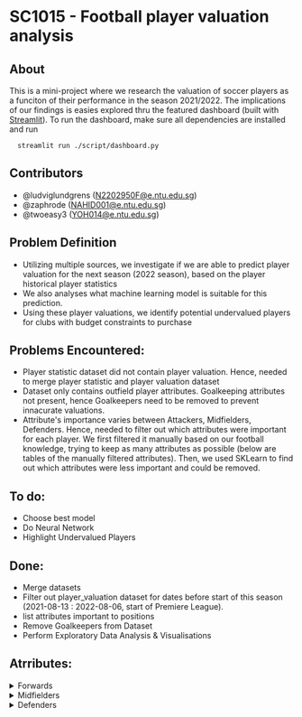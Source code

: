 # SC1015 - Football player valuation analysis
## About
This is a mini-project where we research the valuation of soccer players as a funciton of their performance in the season 2021/2022. The implications of our findings is easies explored thru the featured dashboard (built with [Streamlit](https://streamlit.io/)). To run the dashboard, make sure all dependencies are installed and run 

```console
  streamlit run ./script/dashboard.py
```

## Contributors
- @ludviglundgrens (N2202950F@e.ntu.edu.sg)
- @zaphrode (NAHID001@e.ntu.edu.sg)
- @twoeasy3 (YOH014@e.ntu.edu.sg)

## Problem Definition
- Utilizing multiple sources, we investigate if we are able to predict player valuation for the next season (2022 season), based on the player historical  player statistics
- We also analyses what machine learning model is suitable for this prediction.
- Using these player valuations, we identify potential undervalued players for clubs with budget constraints to purchase

## Problems Encountered:
- Player statistic dataset did not contain player valuation. Hence, needed to merge player statistic and player valuation dataset
- Dataset only contains outfield player attributes. Goalkeeping attributes not present, hence Goalkeepers need to be removed to prevent innacurate valuations.
- Attribute's importance varies between Attackers, Midfielders, Defenders. Hence, needed to filter out which attributes were important for each player. We first filtered it manually based on our football knowledge, trying to keep as many attributes as possible (below are tables of the manually filtered attributes). Then, we used SKLearn to find out which attributes were less important and could be removed.

## To do:
- Choose best model
- Do Neural Network
- Highlight Undervalued Players

## Done: 
- Merge datasets
- Filter out player_valuation dataset for dates before start of this season (2021-08-13 : 2022-08-06, start of Premiere League). 
- list attributes important to positions
- Remove Goalkeepers from Dataset
- Perform Exploratory Data Analysis & Visualisations

## Atrributes:
<details>
  <summary>Forwards</summary>

  |column|name|column|name|column|name|
  |------|----|------|----|------|----|
  |Age|Player Age|ScaPassLive|Completed live-ball passes that lead to a shot attempt|DriPast|Number of players dribbled past
  |MP|Matches Played|ScaPassDead|Completed dead-ball passes that lead to a shot attempt|Carries|Number of times the player controlled the ball with their feet
  |Min|Minutes Played|ScaDrib|Successful dribbles that lead to a shot attempt|CarPrgDist|Total distance, in yards, a player moved the ball while controlling it with their feet towards the opponent's goal
  |90s|Minutes Played/90|ScaSh|Shots that lead to another shot attempt|CarProg|Carries that move the ball towards the opponent's goal at least 5 yards, or any carry into the penalty area
  |Goals|Goals Scored|ScaFld|Fouls drawn that lead to a shot attempt|Car3rd|Carries that enter the 1/3 of the pitch closest to the goal
  |Shots|Shots Taken (minus Penalties)|ScaDef|Defensive actions that lead to a shot attempt|CPA|Carries into the 18-yard box
  |SoT|Shots on Target (minus Penalties)|GCA|Goal-creating actions|CarMis|Number of times a player failed when attempting to gain control of a ball
  |SoT%|SoT as a percentage of shots taken|GcaPassLive|Completed live-ball passes that lead to a goal|CarDis|Number of times a player loses control of the ball after being tackled by an opposing player
  |G/Sh|Goals per Shot|GcaPassDead|Completed dead-ball passes that lead to a goal|RecTarg|Number of times a player was the target of an attempted pass
  |G/SoT|Goals per Shot on Target|GcaDrib|Successful dribbles that lead to a goal|Rec|Number of times a player successfully received a pass
  |ShoDist|Avg. Distance of shots from goal|GcaSh|Shots that lead to another goal-scoring shot|Rec%|Percentage of time a player successfully received a pass
  |ShoFK|Shots from Free Kicks|GcaFld|Fouls drawn that lead to a goal|RecProg|Completed passes that move the ball towards the opponent's goal at least 10 yards from its furthest point in the last six passes, or any completed pass into the penalty area
  |ShoPK|Penalty Kicks Taken|GcaDef|Defensive actions that lead to a goal|CrdY|Yellow cards
  |PasTotCmp|Passes Completed|Tkl|Number of players tackled|CrdR|Red cards
  |PasTotCmp%|Pass Completion %|TklWon|Tackles in which the tackler's team won possession of the ball|Fls|Fouls committed
  |PasTotPrgDist|Total Dist. of Completed Forward Passes towards Goal|TklAtt3rd|Tackles in attacking 1/3|Fld|Fouls drawn
  |Assists|Assists that lead to goals|Press%|Percentage of time the squad gained possession withing five seconds of applying pressure|Off|Offsides
  |PasAss|Passes to lead to shots|PresSucc|Number of times the squad gained possession withing five seconds of applying pressure|Crs|Crosses
  |PPA|Completed Passes into box|Touches|Number of times a player touched the ball. Note: Receiving a pass, then dribbling, then sending a pass counts as one touch|TklW|Tackles in which the tackler's team won possession of the ball
  |CrsPA|Completed Crosses into box|TouAtt3rd|Touches in attacking 1/3|PKwon|Penalty kicks won
  |PasProg|Progressive Passes|TouAttPen|Touches in attacking penalty area|AerWon|Aerials won
  |PasCrs|Crosses|DriSucc|Dribbles completed successfully|AerWon%|Percentage of aerials won
  |SCA|Shot-creating actions|DriSucc%|Percentage of dribbles completed successfully

  Age, MP, Min, 90s, Goals, Shots, SoT, SoT%, G/Sh, G/SoT, ShoDist, ShoFK, ShoPK, PasTotCmp, PasTotCmp%, PasTotPrgDist, Assists, PasAss, PPA, CrsPA, PasProg, PasCrs, SCA, ScaPassLive, ScaPassDead, ScaDrib, ScaSh, ScaFld, ScaDef, GCA, GcaPassLive, GcaPassDead, GcaDrib, GcaSh, GcaFld, GcaDef, Tkl, TklWon, TklAtt3rd, Press%, PresSucc, Touches, TouAtt3rd, TouAttPen, DriSucc, DriSucc%, DriPast, Carries, CarPrgDist, CarProg, Car3rd, CPA, CarMis, CarDis, RecTarg, Rec, Rec%, RecProg, CrdY, CrdR, Fls, Fld, Off, Crs, TklW, PKwon, AerWon, AerWon%

</details>


<details>
  <summary>Midfielders</summary>
  
|column|name|column|name|column|name|
|------|----|------|----|------|----|
|Age|Player's age|PasLonCmp%|Pass completion percentage (Passes longer than 30 yards)|PaswOther|Passes attempted using body parts other than the player's head or feet|TklMid3rd|Tackles in middle 1/3|TouLive|Live-ball touches. Does not include corner kicks, free kicks, throw-ins, kick-offs, goal kicks or penalty kicks|Crs|Crosses|
|MP|Mathces played|Assists|Assists|PasCmp|Passes completed|TklAtt3rd|Tackles in attacking 1/3|DriSucc|Dribbles completed successfully|TklW|Tackles in which the tackler's team won possession of the ball|
|90s|Minutes played divided by 90|PasAss|Passes that directly lead to a shot (assisted shots)|PasOff|Offsides|TklDri|Number of dribblers tackled|DriAtt|Dribbles attempted|PKwon|Penalty kicks won|
|Goals|Goals scored or allowed|Pas3rd|Completed passes that enter the 1/3 of the pitch closest to the goal|PasOut|Out of bounds|TklDriAtt|Number of times dribbled past plus number of tackles|DriSucc%|Percentage of dribbles completed successfully|PKcon|Penalty kicks conceded|
|SoT|Shots on target (Does not include penalty kicks)|PPA|Completed passes into the 18-yard box|PasInt|Intercepted|TklDri%|Percentage of dribblers tackled|DriPast|Number of players dribbled past|Recov|Number of loose balls recovered|
|SoT%|Shots on target percentage (Does not include penalty kicks)|CrsPA|Completed crosses into the 18-yard box|PasBlocks|Blocked by the opponent who was standing it the path|TklDriPast|Number of times dribbled past by an opposing player|DriMegs|Number of times a player dribbled the ball through an opposing player's legs|AerWon|Aerials won|
|G/Sh|Goals per shot|PasProg|Completed passes that move the ball towards the opponent's goal at least 10 yards from its furthest point in the last six passes, or any completed pass into the penalty area|SCA|Shot-creating actions|Press|Number of times applying pressure to opposing player who is receiving, carrying or releasing the ball|Carries|Number of times the player controlled the ball with their feet|AerLost|Aerials lost|
|G/SoT|Goals per shot on target (Does not include penalty kicks)|PasAtt|Passes attempted|ScaPassLive|Completed live-ball passes that lead to a shot attempt|PresDef3rd|Number of times applying pressure to opposing player who is receiving, carrying or releasing the ball, in the defensive 1/3|CarTotDist|Total distance, in yards, a player moved the ball while controlling it with their feet, in any direction|AerWon%|Percentage of aerials won|
|ShoDist|Average distance, in yards, from goal of all shots taken (Does not include penalty kicks)|PasLive|Live-ball passes|ScaPassDead|Completed dead-ball passes that lead to a shot attempt|PresMid3rd|Number of times applying pressure to opposing player who is receiving, carrying or releasing the ball, in the middle 1/3|CarPrgDist|Total distance, in yards, a player moved the ball while controlling it with their feet towards the opponent's goal|
|ShoFK|Shots from free kicks|PasDead|Dead-ball passes|ScaDrib|Successful dribbles that lead to a shot attempt|PresAtt3rd|Number of times applying pressure to opposing player who is receiving, carrying or releasing the ball, in the attacking 1/3|CarProg|Carries that move the ball towards the opponent's goal at least 5 yards, or any carry into the penalty area|
|ShoPK|Penalty kicks made|PasFK|Passes attempted from free kicks|ScaSh|Shots that lead to another shot attempt|Blocks|Number of times blocking the ball by standing in its path|Car3rd|Carries that enter the 1/3 of the pitch closest to the goal|
|PasTotCmp|Passes completed|TB|Completed pass sent between back defenders into open space|ScaFld|Fouls drawn that lead to a shot attempt|BlkSh|Number of times blocking a shot by standing in its path|CPA|Carries into the 18-yard box|
|PasTotCmp%|Pass completion percentage|PasPress|Passes made while under pressure from opponent|ScaDef|Defensive actions that lead to a shot attempt|BlkShSv|Number of times blocking a shot that was on target, by standing in its path|CarMis|Number of times a player failed when attempting to gain control of a ball|
|PasTotDist|Total distance, in yards, that completed passes have traveled in any direction|Sw|Passes that travel more than 40 yards of the width of the pitch|GCA|Goal-creating actions|BlkPass|Number of times blocking a pass by standing in its path|CarDis|Number of times a player loses control of the ball after being tackled by an opposing player|
|PasTotPrgDist|Total distance, in yards, that completed passes have traveled towards the opponent's goal|PasCrs|Crosses|GcaPassLive|Completed live-ball passes that lead to a goal|Int|Interceptions|RecTarg|Number of times a player was the target of an attempted pass|
|PasShoCmp|Passes completed (Passes between 5 and 15 yards)|CK|Corner kicks|GcaPassDead|Completed dead-ball passes that lead to a goal|Clr|Clearances|Rec|Number of times a player successfully received a pass|
|PasShoAtt|Passes attempted (Passes between 5 and 15 yards)|PasGround|Ground passes|GcaDrib|Successful dribbles that lead to a goal|Err|Mistakes leading to an opponent's shot|Rec%|Percentage of time a player successfully received a pass|
|PasShoCmp%|Pass completion percentage (Passes between 5 and 15 yards)|PasLow|Passes that leave the ground, but stay below shoulder-level|GcaSh|Shots that lead to another goal-scoring shot|Touches|Number of times a player touched the ball. Note: Receiving a pass, then dribbling, then sending a pass counts as one touch|RecProg|Completed passes that move the ball towards the opponent's goal at least 10 yards from its furthest point in the last six passes, or any completed pass into the penalty area|
|PasMedCmp|Passes completed (Passes between 15 and 30 yards)|PasHigh|Passes that are above shoulder-level at the peak height|GcaFld|Fouls drawn that lead to a goal|TouDefPen|Touches in defensive penalty area|CrdY|Yellow cards|
|PasMedAtt|Passes attempted (Passes between 15 and 30 yards)|PaswLeft|Passes attempted using left foot|GcaDef|Defensive actions that lead to a goal|TouDef3rd|Touches in defensive 1/3|CrdR|Red cards|
|PasMedCmp%| Pass completion percentage (Passes between 15 and 30 yards)|PaswRight|Passes attempted using right foot|Tkl|Number of players tackled|TouMid3rd|Touches in middle 1/3|Fls|Fouls committed|
|PasLonCmp|Passes completed (Passes longer than 30 yards)|PaswHead|Passes attempted using head|TklWon|Tackles in which the tackler's team won possession of the ball|TouAtt3rd|Touches in attacking 1/3|Fld|Fouls drawn|
|PasLonAtt|Passes attempted (Passes longer than 30 yards)|TI|Throw-Ins taken|TklDef3rd|Tackles in defensive 1/3|TouAttPen|Touches in attacking penalty area|Off|Offsides|

Age, MP, Min, 90s, Goals, SoT, SoT%, G/Sh, G/SoT, ShoDist, ShoFK, ShoPK, Assists, PasTotCmp, PasTotCmp%, PasTotDist, PasTotPrgDist, PasShoCmp, PasShoAtt, PasShoCmp%, PasMedCmp, PasMedAtt, PasMedCmp%, PasLonCmp, PasLonAtt, PasLonCmp%, Assists, PasAss, Pas3rd, PPA, CrsPA, PasProg, PasAtt, PasLive, PasDead, PasFK, TB, PasPress, Sw, PasCrs, CK, PasGround, PasLow, PasHigh, PaswLeft, PaswRight, PaswHead, TI, PaswOther, PasCmp, PasOff, PasOut, PasInt, PasBlocks, SCA, ScaPassLive, ScaPassDead, ScaDrib, ScaSh, ScaFld, ScaDef, GCA, GcaPassLive, GcaPassDead, GcaDrib, GcaSh, GcaFld, GcaDef, Tkl, TklWon, TklDef3rd, TklMid3rd, TklAtt3rd, TklDri, TklDriAtt, TklDri%, TklDriPast, Press, PresSucc, Press%, PresDef3rd, PresMid3rd, PresAtt3rd, Blocks, BlkSh, BlkShSv, BlkPass, Int, Clr, Err, Touches, TouDefPen, TouDef3rd, TouMid3rd, TouAtt3rd, TouAttPen, TouLive, DriSucc, DriAtt, DriSucc%, DriPast, DriMegs, Carries, CarTotDist, CarPrgDist, CarProg, Car3rd, CPA, CarMis, CarDis, RecTarg, Rec, Rec%, RecProg, CrdY, CrdR, Fls, Fld, Off, Crs, TklW, PKwon, PKcon, Recov, AerWon, AerLost, AerWon%

</details>

<details>
  <summary>Defenders</summary>
  
|column|name|column|name|column|name|
|------|----|------|----|------|----|
|Age|Player's age|PaswLeft|Passes attempted using left foot|Press| Number of times applying pressure to opposing player who is receiving, carrying or releasing the ball|CarPrgDist|Total distance, in yards, a player moved the ball while controlling it with their feet towards the opponent's goal|
|MP|Matches played|PaswRight|Passes attempted using right foot|PresSucc|Number of times the squad gained possession withing five seconds of applying pressure|CarProg|Carries that move the ball towards the opponent's goal at least 5 yards, or any carry into the penalty area|
|Min|Minutes played|PaswHead|Passes attempted using head|Press%|Percentage of time the squad gained possession withing five seconds of applying pressure|Car3rd|Carries that enter the 1/3 of the pitch closest to the goal|
|90s|Minutes played divided by 90|TI|Throw-Ins taken|PresDef3rd|Number of times applying pressure to opposing player who is receiving, carrying or releasing the ball, in the defensive 1/3|CarMis|Number of times a player failed when attempting to gain control of a ball|
|Goals|Goals scored or allowed|PaswOther|Passes attempted using body parts other than the player's head or feet|PresMid3rd| Number of times applying pressure to opposing player who is receiving, carrying or releasing the ball, in the middle 1/3|CarDis|Number of times a player loses control of the ball after being tackled by an opposing player|
|PasTotCmp|Passes completed|PasCmp|Passes completed|PresAtt3rd|Number of times applying pressure to opposing player who is receiving, carrying or releasing the ball, in the attacking 1/3|RecTarg|Number of times a player was the target of an attempted pass|
|PasTotAtt|Passes attempted|PasOff|Offsides|Blocks| Number of times blocking the ball by standing in its path|Rec|Number of times a player successfully received a pass|
|PasTotCmp%|Pass completion percentage|PasOut|Out of bounds|BlkSh|Number of times blocking a shot by standing in its path|Rec%|Percentage of time a player successfully received a pass|
|PasShoCmp%|Pass completion percentage (Passes between 5 and 15 yards)|PasInt|Intercepted|BlkShSv|Number of times blocking a shot that was on target, by standing in its path|RecProg|
|PasMedCmp%|Pass completion percentage (Passes between 15 and 30 yards)|PasBlocks|Blocked by the opponent who was standing it the path|BlkPass|Number of times blocking a pass by standing in its path|CrdY|Yellow cards|
|PasLonCmp%|Pass completion percentage (Passes longer than 30 yards)|ScaDef|Defensive actions that lead to a shot attempt|Int|Interceptions|CrdR|Red cards|
|Assists|Assists|GCA|Goal-creating actions|Tkl+In|Number of players tackled plus number of interceptions|Fls|Fouls committed|
|PasAss|Passes that directly lead to a shot (assisted shots)|GcaSh|Shots that lead to another goal-scoring shot|Clr|Clearances|Fld|Fouls drawn|
|PPA|Completed passes into the 18-yard box|GcaDef|Defensive actions that lead to a goal|Err|Mistakes leading to an opponent's shot|Off|Offsides|
|CrsPA|Completed crosses into the 18-yard box|Tkl|Number of players tackled|Touches|Number of times a player touched the ball. Note: Receiving a pass, then dribbling, then sending a pass counts as one touch|Crs|Crosses|
|PasProg| Completed passes that move the ball towards the opponent's goal at least 10 yards from its furthest point in the last six passes, or any completed pass into the penalty area|TklWon|Tackles in which the tackler's team won possession of the ball|TouDefPen|Touches in defensive penalty area|TklW|Tackles in which the tackler's team won possession of the ball|
|TB|Completed pass sent between back defenders into open space|TklDef3rd|Tackles in defensive 1/3|TouDef3rd|Touches in defensive 1/3|PKcon|Penalty kicks conceded|
|PasPress|Passes made while under pressure from opponent|TklMid3rd|Tackles in middle 1/3|TouMid3rd|Touches in middle 1/3|OG|Own goals|
|Sw|Passes that travel more than 40 yards of the width of the pitch|TklAtt3rd|Tackles in attacking 1/3|TouAtt3rd|Touches in attacking 1/3|Recov|Number of loose balls recovered|
|PasCrs|Crosses|TklDri|Number of dribblers tackled|TouLive|Live-ball touches. Does not include corner kicks, free kicks, throw-ins, kick-offs, goal kicks or penalty kicks|AerWon|Aerials won|
|PasGround|Ground passes|TklDriAtt|Number of times dribbled past plus number of tackles|DriSucc%|Percentage of dribbles completed successfully|AerLost|Aerials lost|
|PasLow|Passes that leave the ground, but stay below shoulder-level|TklDri%|Percentage of dribblers tackled|Carries|Number of times the player controlled the ball with their feet|AerWon%|Percentage of aerials won|
|PasHigh|Passes that are above shoulder-level at the peak height|TklDriPast|Number of times dribbled past by an opposing player|CarTotDist|Total distance, in yards, a player moved the ball while controlling it with their feet, in any direction|

Age, MP, Min, 90s, Goals, PasTotCmp, PasTotAtt, PasTotCmp%, PasTotDist, PasTotPrgDist, PasShoCmp%, PasMedCmp%, PasLonCmp%, Assists, PasAss, PPA, CrsPA, PasProg, TB, PasPress, Sw, PasCrs, PasGround, PasLow, PasHigh, PaswLeft, PaswRight, PaswHead, TI, PaswOther, PasCmp, PasOff, PasOut, PasInt, PasBlocks, ScaDef, GCA, GcaSh, GcaDef, Tkl, TklWon, TklDef3rd, TklMid3rd, TklAtt3rd, TklDri, TklDriAtt, TklDri%, TklDriPast, Press, PresSucc, Press%, PresDef3rd, PresMid3rd, PresAtt3rd, Blocks, BlkSh, BlkShSv, BlkPass, Int, Tkl+Int, Clr, Err, Touches, TouDefPen, TouDef3rd, TouMid3rd, TouAtt3rd, TouLive, DriSucc%, Carries, CarTotDist, CarPrgDist, CarProg, Car3rd, CarMis, CarDis, RecTarg, Rec, Rec%, RecProg, CrdY, CrdR, Fls, Fld, Off, Crs, TklW, PKcon, OG, Recov, AerWon, AerLost, AerWon% 

</details>

